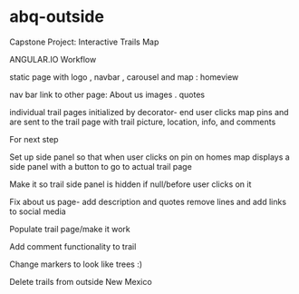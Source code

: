 # abq-outside
Capstone Project: Interactive Trails Map


ANGULAR.IO Workflow

static page with logo , navbar , carousel and map : homeview

nav bar link to other page: About us
	images . quotes
	
individual trail pages initialized by decorator- end user clicks map pins 
and are sent to the trail page with trail picture, location, info, and comments


For next step

Set up side panel so that when user clicks on pin on homes map displays 
a side panel with a button to go to actual trail page

Make it so trail side panel is hidden if null/before user clicks on it

Fix about us page- add description and quotes remove lines and add links to social media

Populate trail page/make it work 

Add comment functionality to trail

Change markers to look like trees :)

Delete trails from outside New Mexico

